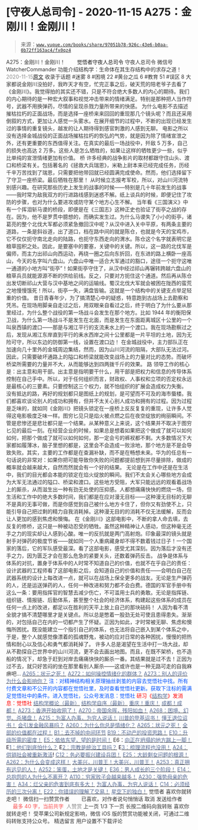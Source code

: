 # [守夜人总司令] - 2020-11-15 A275：金刚川！金刚川！

> 来源：[`www.yuque.com/books/share/97051b78-926c-43e6-b0aa-0b72ff163ac4/fx0qz4`](https://www.yuque.com/books/share/97051b78-926c-43e6-b0aa-0b72ff163ac4/fx0qz4)

<ne-p id="520f42f3293818f927861ebbd5b15da4_p_0" data-lake-id="520f42f3293818f927861ebbd5b15da4_p_0"><ne-text id="u1623212e" style="color: rgb(51, 51, 51);">A275：金刚川！金刚川！</ne-text></ne-p> <ne-p id="4f855926c541c6487baf70dc10343194" data-lake-id="4f855926c541c6487baf70dc10343194"><ne-text id="u19e4d7d5" ne-fontsize="12" style="color: rgb(255, 255, 255);">原创</ne-text><ne-text id="u02bff01d" ne-fontsize="14">觉悟者</ne-text><ne-text id="u816c2e82" ne-fontsize="14">守夜人总司令</ne-text></ne-p> <ne-p id="a2b7d42fb82492280c97c3558fc48346" data-lake-id="a2b7d42fb82492280c97c3558fc48346"><ne-text id="udf274749" ne-fontsize="14" ne-bold="true" style="color: rgb(51, 51, 51);">守夜人总司令</ne-text></ne-p> <ne-p id="6a35a19757bb289fef4fa9ceb89c9be9" data-lake-id="6a35a19757bb289fef4fa9ceb89c9be9"><ne-text id="u4ccc9b62" ne-fontsize="14" style="color: rgb(51, 51, 51);">微信号</ne-text><ne-text id="u662ef844" ne-fontsize="14" style="color: rgb(51, 51, 51);">WatcherCommander</ne-text></ne-p> <ne-p id="80e21079d41fad9b2c7f702d43becd2c" data-lake-id="80e21079d41fad9b2c7f702d43becd2c"><ne-text id="u19e45cc3" ne-fontsize="14" style="color: rgb(51, 51, 51);">功能介绍</ne-text><ne-text id="u2c00a969" ne-fontsize="14" style="color: rgb(51, 51, 51);">结构学：生命体在其生存结构中的求存之道！</ne-text></ne-p> <ne-p id="25d84a89e3918f5ce4215950731df010" data-lake-id="25d84a89e3918f5ce4215950731df010"><ne-text id="u7ff9d8ee" style="color: rgb(140, 140, 140);">2020-11-15</ne-text>[<ne-text id="ud92e9195" ne-fontsize="14">原文</ne-text>](https://mp.weixin.qq.com/s?__biz=MzAxNDk1NjI2Mw==&mid=2247486060&idx=1&sn=546e92cb0363bed5aba3df22358b128f&chksm=9b8a29e4acfda0f292177ead1a504b1760c0c244feb2cb9aa9098c63f216ba6d6f24453a2a3d&scene=27#wechat_redirect&cpage=90)</ne-p> <ne-p id="9e9cc2a3c65d3450bb2e5392643c1c6d" data-lake-id="9e9cc2a3c65d3450bb2e5392643c1c6d"><ne-text id="u0c873687" style="color: rgb(51, 51, 51);">收录于话题</ne-text></ne-p> <ne-p id="b7100f29f2406fa34b39f3eab3bc5aaa" data-lake-id="b7100f29f2406fa34b39f3eab3bc5aaa"><ne-text id="ubb912861" style="color: rgb(51, 51, 51);">#迷雾 8</ne-text></ne-p> <ne-p id="7d3651c005e9fdefc34f0be1dd5485be" data-lake-id="7d3651c005e9fdefc34f0be1dd5485be"><ne-text id="u5dde8ab0" style="color: rgb(51, 51, 51);">#困境 22</ne-text></ne-p> <ne-p id="bab754767cd67ee97b9e988cdc24e777" data-lake-id="bab754767cd67ee97b9e988cdc24e777"><ne-text id="ud75f58c2" style="color: rgb(51, 51, 51);">#黄台之瓜 6</ne-text></ne-p> <ne-p id="083a06366824c5627b80441004d5ad63" data-lake-id="083a06366824c5627b80441004d5ad63"><ne-text id="u872d31f0" style="color: rgb(51, 51, 51);">#教育 51</ne-text></ne-p> <ne-p id="57a519b57979b2a35bcb5cdf56ff7f5c" data-lake-id="57a519b57979b2a35bcb5cdf56ff7f5c"><ne-text id="u94515867" style="color: rgb(51, 51, 51);">#误区 8</ne-text></ne-p> <ne-p id="d968e507bf6008789ba1d4b4599e2feb" data-lake-id="d968e507bf6008789ba1d4b4599e2feb"><ne-text id="u3027e37b" style="color: rgb(51, 51, 51);">大家都说金刚川没拍好，我昨天才有空，忙完正事之后，破天荒的陪老爷子去看了《金刚川》。我觉得拍的其实还不错，只是不符合绝大多数人的内心的期待。我们的内心期待的是一种宏大叙事和视觉冲击带来的情绪满足。特别是那种把人当作符号，武器不用换弹药，尽情的呈现杀戮力量所带来的快感。</ne-text></ne-p> <ne-p id="fe3a56180a3f5024bfe1c6f5e846fb51" data-lake-id="fe3a56180a3f5024bfe1c6f5e846fb51"><ne-text id="u6a660e45" style="color: rgb(51, 51, 51);">为什么电影不去描述摧枯拉朽的正面战场，而是选择一座桥来来回回的重现那几个镜头呢？而且还采用倒叙的方式，更加让人感觉一头雾水。在展开细节的过程中，不断的出现已经发生过的事情的重复镜头，越发的让人期待得到感官刺激的人感到无聊。</ne-text></ne-p> <ne-p id="ab33bfd526c69a648ef6af79af86c10d" data-lake-id="ab33bfd526c69a648ef6af79af86c10d"><ne-text id="u970116ab" style="color: rgb(51, 51, 51);">电影之所以没有选择金城战役的正面战场摧枯拉朽的恢弘的气势，就是因为除了情绪宣泄之外，还有更重要的东西值得关注。在真实的最后一场战役中，歼敌 5 万多，自己的损失也高达 2 万多。这些人是怎么牺牲的，如果让这样的牺牲更少一些，似乎比单纯的宣泄情绪更加有价值。</ne-text></ne-p> <ne-p id="a44b13a38188ace194cd2091d3de4100" data-lake-id="a44b13a38188ace194cd2091d3de4100"><ne-text id="u8c8e43bb" ne-bold="true" style="color: rgb(51, 51, 51);">桥</ne-text></ne-p> <ne-p id="3aa46daacfe5ae4729fbaa12a3fc7989" data-lake-id="3aa46daacfe5ae4729fbaa12a3fc7989"><ne-text id="u78f68e55" style="color: rgb(51, 51, 51);">许多经典的战争影片的取材都跟守住山头、渡口和桥梁有关。包括著名的《拯救大兵瑞恩》，米勒上尉本来已经完成任务，历经千辛万苦找到了瑞恩，只需要把他带回就已经圆满完成使命。然而，他们选择留下了守卫一座桥梁。最后牺牲在那里！</ne-text></ne-p> <ne-p id="46d6f434276a839bdc4c8228c83a48cf" data-lake-id="46d6f434276a839bdc4c8228c83a48cf"><ne-text id="u0561330c" style="color: rgb(51, 51, 51);">从时候立志报考军校，所以，对山川河流特别感兴趣。在研究那些历史上发生的战事的时候——特别是几十年前发生的战事——我时常为敌我双方的行进路线感到迷惑不解。纸上谈兵的时候，即便记住了攻防的步骤，也对为什么要进攻或防守某个地方心生不解。</ne-text></ne-p> <ne-p id="ffb1ee5ada3c7c1a9eac183fe9f1122c" data-lake-id="ffb1ee5ada3c7c1a9eac183fe9f1122c"><ne-text id="u963c53f0" style="color: rgb(51, 51, 51);">当年看《三国演义》中有一个挥泪斩马谡的桥段，即便是在《三国志》这种正史也验证了街亭之战的存在。因为，他不是罗贯中臆想的，而确实发生过。为什么马谡失了小小的街亭，诸葛亮的整个北伐大军都必须紧急撤回汉中呢？从汉中进入关中平原，有两条主要的道路，一条是斜谷道，出了道口，档在路中间的就是陈仓，也就是今天的宝鸡市，它不仅仅扼守南北走向的陆路，也扼守东西走向的渭水。陈仓这个名字就表明它是粮草囤积之处。因此，是要塞中的要塞，关键中的关键。所以，这一路的北伐军是偏师，而主力出祁山向西运动，再绕一圈之后向东折回，在东进的路上横卧一座高山，今天的名字叫六盘山。六盘山中唯一适合大军通过的豁口，途径一个扼守这唯一通道的小地方叫“街亭”！如果街亭守住了，从汉中经过祁山再辗转跨越六盘山的粮草兵员就能源源不断的供给前线。反之，只要对方扼住这个通道。然后再从陈仓出发切断祁山大营与汉中基地之间的运输线。蜀汉北伐大军就会被困在陇西的蛮荒之地慢慢饿死！所以，街亭一失，满盘皆输。这就是一个结构中的关键支点举足轻重的价值。</ne-text></ne-p> <ne-p id="8e261a74d909d9bb0d44e859ebdbc39d" data-lake-id="8e261a74d909d9bb0d44e859ebdbc39d"><ne-text id="u0f88ba91" style="color: rgb(51, 51, 51);">昔日青春年少，为了搞清楚心中的疑惑，特意跑到古战场上去勘察和凭吊。在现场用脚亲自走过之后，用双眼亲自看过之后，终于明白了为什么要从那里经过，为什么整个战役的第一场战斗会发生在那个地方。比如 1944 年的衡阳保卫战，为什么第一场战斗不是发生在北面，而是发生在东面距离城区十公里的一个叫泉西镇的渡口——那是与湘江平行的支流耒水上的一个渡口。我在现场勘察过之后，发现从湘江东岸直到平行的耒水西岸之间十公里都是一片平坦的土地，因为无险可守，所以东边的防御第一线，设置在渡口边！</ne-text></ne-p> <ne-p id="1a9e22502b612ed46981928a6ef6f654" data-lake-id="1a9e22502b612ed46981928a6ef6f654"><ne-text id="u79ee7fa5" style="color: rgb(51, 51, 51);">在金城战役中，主力部队正在加速向几十里外的金城周边集结，然而，因为山川河流的阻隔，大部队无法过河。因此，只需要破坏通路上的隘口和桥梁就能改变战场上的力量对比的态势。而破坏桥梁所需要的力量并不大，从而能够达到四两拨千斤的效果。</ne-text></ne-p> <ne-p id="c2098430b2e8a5c13f7ef063b291e64e" data-lake-id="c2098430b2e8a5c13f7ef063b291e64e"><ne-text id="uacb81bc7" ne-bold="true" style="color: rgb(51, 51, 51);">路</ne-text></ne-p> <ne-p id="bb1ec20c228e8d84c910695dd02ff0ad" data-lake-id="bb1ec20c228e8d84c910695dd02ff0ad"><ne-text id="u09175642" style="color: rgb(51, 51, 51);">领导工作的核心是：出主意和用干部。出主意是指明要干什么，用干部是把权力和信息的传导体系控制在自己手中。所以，对于任何组织而言，财政权、人事权和立项的否定权永远是最核心的三要素。只要控制这三个权力，就不怕组织的扩展会造成权力失衡。</ne-text></ne-p> <ne-p id="e375090e16abdd11ad7bc1084cbc25d3" data-lake-id="e375090e16abdd11ad7bc1084cbc25d3"><ne-text id="u194d2b95" style="color: rgb(51, 51, 51);">没有抵达的路，再好的规划都只是图纸上的规划，是可望而不可及的海市蜃楼。我们都喜欢谈论别人的成功和拥有，但并不太关心别人成功和拥有的过程。因为过程是乏味的，就如同《金刚川》把镜头锁定在一座桥上反反复复的重现，让许多人觉得这电影极度乏味一样。图穷匕见只是焰火被点燃之后在夜空绽放的绚丽瞬间。不管是悲惨还是悲壮都只是一个结果。从某种意义上来说，这个结果并不取决于图穷匕见的最后一刻。在经营企业的时候，如果总是想着如果把这个做成了就可以如何如何，把那个做成了就可以如何如何，那一定会亏的裤衩都不剩。大多数情况下大家都如履薄冰，脑子里想的都是，这里会不会造成一败涂地，那个地方是不是会导致失败。其实，主要的工作都是在查漏补缺，而不是在畅想未来。华为的任总有一句话说的非常对：如果你把可能导致你失败的问题都提前想到并尽量排除，做成的概率就会越来越大，自然而然就会有一个好的结果。</ne-text></ne-p> <ne-p id="96b0d6ff00c3da16ca5c0242563f22c1" data-lake-id="96b0d6ff00c3da16ca5c0242563f22c1"><ne-text id="uf199df05" style="color: rgb(51, 51, 51);">无论是在工作中还是在生活中，我们的目光都会本能的锁定在焰火绽放的瞬间。我们不太会关心哪些地方会成为大军无法通过的隘口、桥梁和渡口。这些地方受阻，大军只能远远的观看着战场上的厮杀，从而滋生出一种有劲无处使的压抑感。人都想痛痛快快的燃烧一场，但生活和工作中的绝大多数时间，我们都是在应对漫无目标——这种漫无目标的无聊不是真的无事可做，而是你感觉到自己被什么地方卡住了，但你又有劲使不上，只能引导自己把过剩的精力自我消耗掉。这种漫无目的的消耗不仅无法缓解，反而会让人更加的感到焦虑和懊悔。</ne-text></ne-p> <ne-p id="3921dba39fa6d58368c9a320bb4f9ff9" data-lake-id="3921dba39fa6d58368c9a320bb4f9ff9"><ne-text id="uabb1d0d7" style="color: rgb(51, 51, 51);">在《金刚川》这部电影中，不断的拿人命去填，去反复的修桥，这只是一种被动忍受的牺牲。虽然这种精神让人感动，但这种毫无还手之力的现实却让人感到心酸。唯一的反抗就是两门高射炮。印象最深的镜头就是射手对弹药的极度节省——就如同一个人重病藏身却不得不数着钱过日子！一个国家的落后，它的军队感受最深。看了这部电影，感受尤其深刻。因为落后才没有还手之力，因为匮乏才会在那么危急的紧要关头，还数着弹药反击。</ne-text></ne-p> <ne-p id="bec320341afdb738cfbe2137a8e6a765" data-lake-id="bec320341afdb738cfbe2137a8e6a765"><ne-text id="ud7033b8e" ne-bold="true" style="color: rgb(51, 51, 51);">战争是体系与体系的对抗，置身于体系中的人时常不知道自己的价值，也就不在乎自己的责任</ne-text><ne-text id="u3438245d" style="color: rgb(51, 51, 51);">：设计武器的工程师看了这部电影之后，会知道自己的价值和责任——会明白自己在武器系统的设计上每改进一点，就可以在战场上保全更多的战友。无论是生产弹药的人，还是运送弹药的人，任何一种改进和努力都不会白费。德国的军官手册中有这么一条：要用指挥官的智慧去减少伤亡，不可滥用士兵的勇敢。无论是指挥链、组织链、情报链、后勤体系，甚至整个社会的经济体系，构建起这些体系的成员在任何一点上的改进，都足以在胜利的天平上放上自己的那块砝码！</ne-text></ne-p> <ne-p id="9eb6782ed6edaf48a6a9aba7cea0f437" data-lake-id="9eb6782ed6edaf48a6a9aba7cea0f437"><ne-text id="u6bc3bc5e" style="color: rgb(51, 51, 51);">人因为看不清全貌才搞不清楚哪里才是关键点。所以总是憋着一股劲无处可使且患得患失。渐渐的，对包括自己在内的一切都产生了怀疑。正因为如此，才时常被无聊、焦虑和懊悔所困扰。既没能建立一个指引自己的体系，也无法将自己嵌入到某个体系之中，于是，整个人就感觉像漂着的孤魂野鬼，被动的应对日常的各种困扰，慢慢的把热情和耐心以及信心和勇气都消耗掉了。</ne-text></ne-p> <ne-p id="42809d5e60c616e4b3be8bb13a74f72d" data-lake-id="42809d5e60c616e4b3be8bb13a74f72d"><ne-text id="u35a361b4" style="color: rgb(51, 51, 51);">许多人总是渴望在生活中打一场大战，却从不勘探自己世界中的山川河流，更不会去画出地图。而且，在既不架桥，也不造船的情况下，却急于赶到对岸去痛痛快快的厮杀一番。其结果就是过不去！正因为过不去，就只好苦闷的坐在那里看别人厮杀——这或许也是一种无路可走的自我麻痹吧…</ne-text></ne-p> <ne-p id="75d6670bc4d92b26aafb1b93bcf5c297" data-lake-id="75d6670bc4d92b26aafb1b93bcf5c297">[<ne-text id="ufb503ef6" style="color: rgb(87, 107, 149);">A265：状元之死！</ne-text>](http://mp.weixin.qq.com/s?__biz=MzAxNDk1NjI2Mw==&mid=2247485989&idx=1&sn=e68f095a30726390b5c2d9eceeca7ab3&chksm=9b8a29adacfda0bbcb9a223e21127e23a2ce9aa8b1d060735a724e7e2cbe96e3bafd5b425a9a&scene=21#wechat_redirect)</ne-p> <ne-p id="de58501cb6a33c1e42e897a03a304825" data-lake-id="de58501cb6a33c1e42e897a03a304825">[<ne-text id="ub94d12ba" style="color: rgb(87, 107, 149);">A272：如何操控情绪化的群体？</ne-text>](http://mp.weixin.qq.com/s?__biz=MzIzMDYwOTM0Mg==&mid=2247484747&idx=1&sn=bab69229c2605aa8e0e82aced188eb5a&chksm=e8b19d9adfc6148c113d92761cd3397e4b1e8add14001ee798041aaeafed992c7e801692f4ad&scene=21#wechat_redirect)</ne-p> <ne-p id="7e9b17594a6889dca56bf43a49fff843" data-lake-id="7e9b17594a6889dca56bf43a49fff843">[<ne-text id="u93034596" style="color: rgb(87, 107, 149);">A273：别人的评价为什么会影响你？</ne-text>](http://mp.weixin.qq.com/s?__biz=MzIzMDYwOTM0Mg==&mid=2247484754&idx=1&sn=87cf58d44e4f35d017940c4224081c9b&chksm=e8b19d83dfc61495ba14319bbdc24f24d92ff79e09c4fb0f80da847ab5f95110b7b5b6f782cd&scene=21#wechat_redirect)</ne-p> <ne-p id="0db10c170d0d6ae27bec2e13cac412ae" data-lake-id="0db10c170d0d6ae27bec2e13cac412ae"><ne-text id="ubbdd444e" ne-bold="true" style="color: rgb(0, 82, 255);">注：对精神结构相关原理抽丝剥茧的内容去觉悟社中找。所有付费文章和不公开的内容都在觉悟社里，及时查看觉悟社更新。获取下注标的需满足觉悟社中的条件。进入觉悟社，公众号发消息：觉悟社</ne-text></ne-p> <ne-p id="79a32b0f9d6988b3c022cd05c25d6cc7" data-lake-id="79a32b0f9d6988b3c022cd05c25d6cc7"><ne-text id="u932cf47f" style="color: rgb(255, 0, 0);">研习《</ne-text>[<ne-text id="u40ab578f" style="color: rgb(87, 107, 149);">结构学</ne-text>](https://mp.weixin.qq.com/mp/appmsgalbum?action=getalbum&album_id=1318317199878225920&__biz=MzAxNDk1NjI2Mw==#wechat_redirect)<ne-text id="ucecb8de7" style="color: rgb(255, 0, 0);">》发消息</ne-text><ne-text id="u289b9423" ne-bold="true" style="color: rgb(255, 0, 0);">：觉悟社</ne-text></ne-p>  <ne-p id="2ff16b187b6870c4cbea8313393475a4" data-lake-id="2ff16b187b6870c4cbea8313393475a4"><ne-card data-card-name="image" data-card-type="inline" id="DPtyT" data-event-boundary="card" style="color: rgb(51, 51, 51);"><ne-p id="a49b9ea2039675e7abbfe5cc438aaa92" data-lake-id="a49b9ea2039675e7abbfe5cc438aaa92">[<ne-text id="u1951d660" style="color: rgb(87, 107, 149);">结构学概论（最新）</ne-text>](http://mp.weixin.qq.com/s?__biz=MzAxNDk1NjI2Mw==&mid=2247485167&idx=1&sn=d5e962eff4a8e9770c83bc87d19d07f3&chksm=9b8a2567acfdac7154f7a62996dca874e5d186b44f3d120dcb633760318788c42d304e325313&scene=21#wechat_redirect)</ne-p> <ne-p id="fab0a0f3222fec83f3b6f53d74d5e3ea" data-lake-id="fab0a0f3222fec83f3b6f53d74d5e3ea">[<ne-text id="u828deae4" style="color: rgb(87, 107, 149);">结构学自序（最新）</ne-text>](http://mp.weixin.qq.com/s?__biz=MzAxNDk1NjI2Mw==&mid=2247485327&idx=1&sn=5a8c9a6499c84e1c3129ca7cb41e0ac7&chksm=9b8a2407acfdad112471c12c6b86e4e914116dbb6d6588fa726a72e0aafa01d9c1b9fd24a738&scene=21#wechat_redirect)</ne-p> <ne-p id="dc1d0c0de6b55ad13f514e50a7564fba" data-lake-id="dc1d0c0de6b55ad13f514e50a7564fba">[<ne-text id="uf2c80c97" style="color: rgb(87, 107, 149);">重庆！重庆！</ne-text>](http://mp.weixin.qq.com/s?__biz=MzAxNDk1NjI2Mw==&mid=2247485354&idx=1&sn=331128611c478feede60317e963239a5&chksm=9b8a2422acfdad3448a9bcc0f9745f4367028e8a9b0a307f7c01c2690c398560a4be5e43492c&scene=21#wechat_redirect)</ne-p> <ne-p id="2e5087dbd1c1895a4deff4ddc88a900c" data-lake-id="2e5087dbd1c1895a4deff4ddc88a900c">[<ne-text id="u8157f13e" style="color: rgb(87, 107, 149);">成都！成都！</ne-text>](http://mp.weixin.qq.com/s?__biz=MzIzMDYwOTM0Mg==&mid=2247484576&idx=1&sn=432e1df31f0735f0c93636776e97a859&chksm=e8b19c71dfc615671c9204af66bb0ffdb622fb2545b0387734a662feaa8e8be57d3063f59c5a&scene=21#wechat_redirect)</ne-p> <ne-p id="4f0f0535bfeb83cb591aaf893899f73a" data-lake-id="4f0f0535bfeb83cb591aaf893899f73a">[<ne-text id="u9e878337" style="color: rgb(87, 107, 149);">A273：香港开始收网了！</ne-text>](http://mp.weixin.qq.com/s?__biz=MzAxNDk1NjI2Mw==&mid=2247486046&idx=1&sn=658fd1f0670418ba2b57c5ac4a10bf09&chksm=9b8a29d6acfda0c0756814708793f9bc5bcfbcd26bb95b9bf8cb56cfb24f2c8150b0dac97a82&scene=21#wechat_redirect)</ne-p> <ne-p id="8e98f91ba875f7fda4cbce6bf0b7205e" data-lake-id="8e98f91ba875f7fda4cbce6bf0b7205e">[<ne-text id="ua39b50da" style="color: rgb(87, 107, 149);">A270：帝国余晖，残阳如血！</ne-text>](http://mp.weixin.qq.com/s?__biz=MzAxNDk1NjI2Mw==&mid=2247486034&idx=1&sn=dd804b6b0c77b7eaee323ff1c75d0781&chksm=9b8a29daacfda0cc03cae9883ea3a777783fd7b246c0a46f57234f3d2ba81c373ef688ce936e&scene=21#wechat_redirect)</ne-p> <ne-p id="d4a206130a71c10117d51a00d17c48e7" data-lake-id="d4a206130a71c10117d51a00d17c48e7">[<ne-text id="u16c885bf" style="color: rgb(87, 107, 149);">A268：困境、幻觉、杀猪盘！</ne-text>](http://mp.weixin.qq.com/s?__biz=MzAxNDk1NjI2Mw==&mid=2247486009&idx=1&sn=7041a3af3fc2ccf02f7fdfab8522ebdc&chksm=9b8a29b1acfda0a7f535679478aa338c726ba4b1010fbe5c9fc0ee6cff5b2b875c8ad6503225&scene=21#wechat_redirect)</ne-p> <ne-p id="2242335419a099a15b1e7a9730e36595" data-lake-id="2242335419a099a15b1e7a9730e36595">[<ne-text id="u58799fcb" style="color: rgb(87, 107, 149);">A215：为富人办事，为穷人说话！</ne-text>](http://mp.weixin.qq.com/s?__biz=MzAxNDk1NjI2Mw==&mid=2247485551&idx=1&sn=73c6eccb8f9f841ae33bef7f3f4abbcc&chksm=9b8a2be7acfda2f182b69d83448189f4db97be5e35acefbf86f8e6b1e3f0646838e968f871a0&scene=21#wechat_redirect)</ne-p> <ne-p id="bea10793a3025137a45e3f5402ec0ce3" data-lake-id="bea10793a3025137a45e3f5402ec0ce3">[<ne-text id="u066fbbde" style="color: rgb(87, 107, 149);">川普的登基诏书！</ne-text>](http://mp.weixin.qq.com/s?__biz=MzAxNDk1NjI2Mw==&mid=2247485994&idx=1&sn=1386947b02dcf7859a430b95973dba4e&chksm=9b8a29a2acfda0b4b96fe0f26e71de347de1898f6fd1a2f59280cbabc6976ca0c5e4958ba74a&scene=21#wechat_redirect)</ne-p> <ne-p id="52f643130d38069fb6ee52c294a5582c" data-lake-id="52f643130d38069fb6ee52c294a5582c">[<ne-text id="u75718a51" style="color: rgb(87, 107, 149);">懂王退位诏书！</ne-text>](http://mp.weixin.qq.com/s?__biz=MzAxNDk1NjI2Mw==&mid=2247486004&idx=1&sn=e77bc895425f2b8d633a2bf520238a0b&chksm=9b8a29bcacfda0aa3896a444fe5d6d3e87b9dc80e5a3677a79d99060e640866df16420ce4458&scene=21#wechat_redirect)</ne-p> <ne-p id="2c8425c20a59f4c1846540b7240cdea1" data-lake-id="2c8425c20a59f4c1846540b7240cdea1">[<ne-text id="u099a3fca" style="color: rgb(87, 107, 149);">会引发金融风暴吗？</ne-text>](http://mp.weixin.qq.com/s?__biz=MzIzMDYwOTM0Mg==&mid=2247484522&idx=1&sn=2c70396adcb6dc54df34052ca924aac5&chksm=e8b19cbbdfc615ad03c4de063af6eb3dcd8af5e3b20e71438206304d6b44ad150fc6d8b8e9ff&scene=21#wechat_redirect)</ne-p> <ne-p id="0188572a7e6bbb3202b71704d0e5dcbb" data-lake-id="0188572a7e6bbb3202b71704d0e5dcbb">[<ne-text id="u54bb6cba" style="color: rgb(87, 107, 149);">A260：为什么你总是情绪化？</ne-text>](http://mp.weixin.qq.com/s?__biz=MzAxNDk1NjI2Mw==&mid=2247485923&idx=1&sn=6e1e4a5b0b44a3ac652fe5b32b56ac07&chksm=9b8a2a6bacfda37d56d0717875b11867d9f7426fb815a36f43aebb438d135b81c8d69c3ab006&scene=21#wechat_redirect)</ne-p> <ne-p id="a36933ff6400b6f3539719d5e340ab5d" data-lake-id="a36933ff6400b6f3539719d5e340ab5d">[<ne-text id="ud28a92bf" style="color: rgb(87, 107, 149);">A265：状元之死！</ne-text>](http://mp.weixin.qq.com/s?__biz=MzAxNDk1NjI2Mw==&mid=2247485989&idx=1&sn=e68f095a30726390b5c2d9eceeca7ab3&chksm=9b8a29adacfda0bbcb9a223e21127e23a2ce9aa8b1d060735a724e7e2cbe96e3bafd5b425a9a&scene=21#wechat_redirect)</ne-p> <ne-p id="63c186eb46157fda4bfb4b3ae00f4f55" data-lake-id="63c186eb46157fda4bfb4b3ae00f4f55">[<ne-text id="u1f0fbdee" style="color: rgb(87, 107, 149);">全部的价值都在过程！</ne-text>](http://mp.weixin.qq.com/s?__biz=MzAxNDk1NjI2Mw==&mid=2247485888&idx=1&sn=f9765bb5c7a4b9f5ad472f7484094e2d&chksm=9b8a2a48acfda35e1616382e077254eee1ce9e45629c2e043b3c0ff5e0a10d888ed0910b78c7&scene=21#wechat_redirect)</ne-p> <ne-p id="e92f385f179d34ad1efeb9e640a6d43b" data-lake-id="e92f385f179d34ad1efeb9e640a6d43b">[<ne-text id="uf6097676" style="color: rgb(87, 107, 149);">B1：去不掉的中间环节</ne-text>](http://mp.weixin.qq.com/s?__biz=MzIzMDYwOTM0Mg==&mid=2247483903&idx=1&sn=e8a21cb816d6a27d869f81463805a208&chksm=e8b1992edfc610380f54d91f9acc9844820c77ce8a5bcedb4f36372c406647f45fd2514a6a77&scene=21#wechat_redirect)</ne-p> <ne-p id="821232a6120cfd1d97520c7cdc2e16bb" data-lake-id="821232a6120cfd1d97520c7cdc2e16bb">[<ne-text id="ucfb3fdfa" style="color: rgb(87, 107, 149);">B19：不动产的投资思路！</ne-text>](http://mp.weixin.qq.com/s?__biz=MzIzMDYwOTM0Mg==&mid=2247484069&idx=1&sn=a13a6e590a21b27fd1356718b3a2dcd3&chksm=e8b19a74dfc613622b23c7233732cbb1d499c75f9b7ac3047cdeaee3a34eeae7d3b4871429f1&scene=21#wechat_redirect)</ne-p> <ne-p id="4ade0cdce1b67784fed1f5a6dcea88be" data-lake-id="4ade0cdce1b67784fed1f5a6dcea88be">[<ne-text id="u7d42e63c" style="color: rgb(87, 107, 149);">E10：升级所需的密度！</ne-text>](http://mp.weixin.qq.com/s?__biz=MzAxNDk1NjI2Mw==&mid=2247485337&idx=1&sn=e93780b3d10de5b467e71f326eb12838&chksm=9b8a2411acfdad07d858079223ba3eda77fe88caa8d769030eb67c15f5511fab584f8d1244ca&scene=21#wechat_redirect)</ne-p> <ne-p id="e6eae3c04c13c153e8b17f45cb79e57d" data-lake-id="e6eae3c04c13c153e8b17f45cb79e57d">[<ne-text id="ua25d14c6" style="color: rgb(87, 107, 149);">E5：依依东望，望的是时间！</ne-text>](http://mp.weixin.qq.com/s?__biz=MzIzMDYwOTM0Mg==&mid=2247483860&idx=1&sn=b5b01ae82ff764ce2806251e3f2a809f&chksm=e8b19905dfc61013607735eb7782299c9a4d7a39a8b15a7b46182ef20eda3ffe9f6ed6337e1f&scene=21#wechat_redirect)</ne-p> <ne-p id="88be6f48b0e4f0fa355d7b4d36d605a0" data-lake-id="88be6f48b0e4f0fa355d7b4d36d605a0"><ne-text id="ue1ae6da5" style="color: rgb(51, 51, 51);">E6：</ne-text>[<ne-text id="u7cc9e34a" style="color: rgb(87, 107, 149);">向正在坍塌的地方踹上一脚！</ne-text>](http://mp.weixin.qq.com/s?__biz=MzAxNDk1NjI2Mw==&mid=2247483789&idx=1&sn=5e44b7b524c3dc4bb7705f49ed0a44a3&chksm=9b8a2205acfdab139e4b1d44ef6702b09c9fbf79505340205d13fbdaa33207a997f54bee0e97&scene=21#wechat_redirect)</ne-p> <ne-p id="826682c722d1a3c8e2f32a4ad978e1d9" data-lake-id="826682c722d1a3c8e2f32a4ad978e1d9"><ne-text id="u28bcddb8" style="color: rgb(11, 1, 20);">E</ne-text>[<ne-text id="u021e2e0c" style="color: rgb(87, 107, 149);">1：他们到底怕什么？</ne-text>](http://mp.weixin.qq.com/s?__biz=MzAxNDk1NjI2Mw==&mid=2247483898&idx=1&sn=1b0a50386e9e89d2750dec717236f0aa&chksm=9b8a2272acfdab64235b35ee5e91b8cac6172144207251636e1345fc570aa1601f59eff7f442&scene=21#wechat_redirect)</ne-p> <ne-p id="e45dd9d69a2f685b0a0f9904c8d78730" data-lake-id="e45dd9d69a2f685b0a0f9904c8d78730"><ne-text id="u98518dcb" style="color: rgb(11, 1, 20);">E</ne-text>[<ne-text id="u3c1ec44d" style="color: rgb(87, 107, 149);">2：宗教是统治工具吗？</ne-text>](http://mp.weixin.qq.com/s?__biz=MzAxNDk1NjI2Mw==&mid=2247483901&idx=1&sn=f5d9f8c7bd84370c79adae921351e813&chksm=9b8a2275acfdab63fde093d76ff82e01d0e2fd43ea675f77fd17fd51a15873d4d10499f5338d&scene=21#wechat_redirect)</ne-p> <ne-p id="2d7a83e2d258797e6b22f10ad136012e" data-lake-id="2d7a83e2d258797e6b22f10ad136012e"><ne-text id="u666f81d7" style="color: rgb(11, 1, 20);">E</ne-text>[<ne-text id="uc413ec79" style="color: rgb(87, 107, 149);">3：梳理流程也没用！</ne-text>](http://mp.weixin.qq.com/s?__biz=MzAxNDk1NjI2Mw==&mid=2247483989&idx=1&sn=ee70dacfd980f041379d91ae947ece44&chksm=9b8a21ddacfda8cb28bf62d6f53531e8a8ebce2de96396e50ec7e7e144fffe502ec6faee3415&scene=21#wechat_redirect)</ne-p> <ne-p id="3497a9ccb8eb0b241a510ace8e113780" data-lake-id="3497a9ccb8eb0b241a510ace8e113780">[<ne-text id="ua16bf320" style="color: rgb(87, 107, 149);">A24：供销社会被重新激活</ne-text>](http://mp.weixin.qq.com/s?__biz=MzAxNDk1NjI2Mw==&mid=2247484249&idx=1&sn=b8af24c3440b291292b1ed4eddfcfaec&chksm=9b8a20d1acfda9c79045cf72415a403a655fcbcc03483c9b2970fd289e28f7c18a998142039c&scene=21#wechat_redirect)<ne-text id="uae43006a" style="color: rgb(11, 1, 20);">!</ne-text></ne-p> <ne-p id="8989b1b64fe0827e1abdc89334d5436b" data-lake-id="8989b1b64fe0827e1abdc89334d5436b">[<ne-text id="u4e27bfd2" style="color: rgb(87, 107, 149);">C12：务必要振兴建设兵团！</ne-text>](http://mp.weixin.qq.com/s?__biz=MzAxNDk1NjI2Mw==&mid=2247484193&idx=1&sn=88c86597191d0c97a411f9ea6f7b7c5d&chksm=9b8a20a9acfda9bfae819e8e42531fe6d523dd244ef0fc0c0787ab812540108c181f7ec2ffa9&scene=21#wechat_redirect)</ne-p> <ne-p id="a4652d71e1dc2124a02a19e9d555c285" data-lake-id="a4652d71e1dc2124a02a19e9d555c285">[<ne-text id="u21440bf8" style="color: rgb(87, 107, 149);">E25：大龄剩女问题的根源！</ne-text>](http://mp.weixin.qq.com/s?__biz=MzIzMDYwOTM0Mg==&mid=2247484587&idx=1&sn=3335cb9dd973ae9f9c9279a0388bbe33&chksm=e8b19c7adfc6156c752a5edad793fc1d8db424d6b609ce62f26f78537b3b41e83ea47aca2929&scene=21#wechat_redirect)</ne-p> <ne-p id="6051508a4dc7acd2eeb9b73ac41ed252" data-lake-id="6051508a4dc7acd2eeb9b73ac41ed252">[<ne-text id="u600fca6f" style="color: rgb(87, 107, 149);">A262：为什么会变成这样！</ne-text>](http://mp.weixin.qq.com/s?__biz=MzIzMDYwOTM0Mg==&mid=2247484706&idx=1&sn=5ca043ccf8e8e37fa1b92dc64b676c54&chksm=e8b19df3dfc614e536b260c443b18902be1d0043e8d0be9bc1e7399af61a6baeeec6485ba015&scene=21#wechat_redirect)</ne-p> <ne-p id="5f376242040a1cab7bead443108c75ed" data-lake-id="5f376242040a1cab7bead443108c75ed">[<ne-text id="u7a89c161" style="color: rgb(87, 107, 149);">大美兴，川普王！大美兴，川普王！</ne-text>](http://mp.weixin.qq.com/s?__biz=MzIzMDYwOTM0Mg==&mid=2247484697&idx=1&sn=9f591794bbbf03db85d5cf43fb68b09a&chksm=e8b19dc8dfc614de1a28502672f9a3913e22f4aa51586f65015d8d929f89abeb1fe13fa20ec7&scene=21#wechat_redirect)</ne-p> <ne-p id="10676e61a23a84188f3bbca8202786d8" data-lake-id="10676e61a23a84188f3bbca8202786d8">[<ne-text id="u599a8f04" style="color: rgb(87, 107, 149);">A253：真正拥有远见的人！</ne-text>](http://mp.weixin.qq.com/s?__biz=MzIzMDYwOTM0Mg==&mid=2247484654&idx=1&sn=5826086165322478b2f0fbdbfe4f321e&chksm=e8b19c3fdfc61529bf931903efc689bc8b756a292fddf971cdda369691ad320d85e6e2d53b5b&scene=21#wechat_redirect)</ne-p> <ne-p id="c2105dc89e56095dec21a659831e8747" data-lake-id="c2105dc89e56095dec21a659831e8747">[<ne-text id="u8406adf8" style="color: rgb(87, 107, 149);">A252：笨蛋，土地才是关键！</ne-text>](http://mp.weixin.qq.com/s?__biz=MzIzMDYwOTM0Mg==&mid=2247484626&idx=1&sn=4e43f2ef656aef28fba94ae72d295fb9&chksm=e8b19c03dfc615154ee4587f8facc3446de42f7189175385d3ee3d35c04264487aca3a9f6585&scene=21#wechat_redirect)</ne-p> <ne-p id="dfb71d76c762ab15ec3fe1b435927b20" data-lake-id="dfb71d76c762ab15ec3fe1b435927b20">[<ne-text id="u9104bff9" style="color: rgb(87, 107, 149);">E36：男人成长的三个阶段！</ne-text>](http://mp.weixin.qq.com/s?__biz=MzIzMDYwOTM0Mg==&mid=2247484322&idx=1&sn=c300d9466951d36645128c5167ca5934&chksm=e8b19b73dfc61265dde1bb437a9945db0c1d9c7fe1cbffe1feec995c9dde8a6eb99272dc86a9&scene=21#wechat_redirect)</ne-p> <ne-p id="94b045a1329b63b80a5cc84b8d49ccbd" data-lake-id="94b045a1329b63b80a5cc84b8d49ccbd">[<ne-text id="u8a206d10" style="color: rgb(87, 107, 149);">E14：总抱怨的人为什么不离开？</ne-text>](http://mp.weixin.qq.com/s?__biz=MzIzMDYwOTM0Mg==&mid=2247484341&idx=1&sn=c266eb0136273f0b1219e0fd659daafc&chksm=e8b19b64dfc61272f157e1e17a76b2e83c6fd62a1beb78d60ea73a65463109b428cd9dd6ce7a&scene=21#wechat_redirect)</ne-p> <ne-p id="aa448a350c9c42d11e57f6c4658cbca4" data-lake-id="aa448a350c9c42d11e57f6c4658cbca4">[<ne-text id="u9735b2a0" style="color: rgb(87, 107, 149);">A110：穷家败子会越来越多！</ne-text>](http://mp.weixin.qq.com/s?__biz=MzAxNDk1NjI2Mw==&mid=2247484897&idx=1&sn=84e1c8a85eb385c04f400095d47d55eb&chksm=9b8a2669acfdaf7f7a431a12c057023ae123aaa855b0f9d48a98c21eae27788632beb60765c9&scene=21#wechat_redirect)</ne-p> <ne-p id="08cbdd6053fa377d7e85379bee6d1527" data-lake-id="08cbdd6053fa377d7e85379bee6d1527">[<ne-text id="u4b167aa6" style="color: rgb(87, 107, 149);">A230：强势母亲的危害！</ne-text>](http://mp.weixin.qq.com/s?__biz=MzAxNDk1NjI2Mw==&mid=2247485580&idx=1&sn=2cc3edbadc35fe694b34e553e609e93f&chksm=9b8a2b04acfda21277dcce494459ecb73b606a954a7e020e03498408591b33bead008575f0f7&scene=21#wechat_redirect)</ne-p> <ne-p id="90ae753c248870407a387e62426dc259" data-lake-id="90ae753c248870407a387e62426dc259">[<ne-text id="u6e5f170c" style="color: rgb(87, 107, 149);">A34：烂父亲的危害到底有多大！</ne-text>](http://mp.weixin.qq.com/s?__biz=MzIzMDYwOTM0Mg==&mid=2247483986&idx=1&sn=984fbf5e696f7a3f34f25dcf93037cea&chksm=e8b19a83dfc61395d629a54503920505c42a73a62b9e72308ed4ea0d66c509ca66a1a3138ea5&scene=21#wechat_redirect)</ne-p> <ne-p id="99ca22f31a339738a34439ee0bce39d8" data-lake-id="99ca22f31a339738a34439ee0bce39d8">[<ne-text id="ubdf75b45" style="color: rgb(87, 107, 149);">为富人办事，为穷人说话！</ne-text>](http://mp.weixin.qq.com/s?__biz=MzIzMDYwOTM0Mg==&mid=2247484462&idx=1&sn=195ebab17907fba73c69ae7a11bc40ad&chksm=e8b19cffdfc615e9b2f88327d492813afa3656859f4d67a6d831ac1cf684a54b760a8b8edcd6&scene=21#wechat_redirect)</ne-p> <ne-p id="4a2f6d02ce6a7ffaeecf5d980a96e96a" data-lake-id="4a2f6d02ce6a7ffaeecf5d980a96e96a">[<ne-text id="uf91df7f1" style="color: rgb(87, 107, 149);">C14：必须经历的三次分离！</ne-text>](http://mp.weixin.qq.com/s?__biz=MzIzMDYwOTM0Mg==&mid=2247484570&idx=1&sn=8b703e78588f205a2d30ed92965ca02b&chksm=e8b19c4bdfc6155d0c23c600f072529d99023d0ea49f5e7364a1112f6ac9ff3285c0e7ef7ccb&scene=21#wechat_redirect)</ne-p> <ne-p id="128e7dc7e8ffc4cfeb091388bb037d7c" data-lake-id="128e7dc7e8ffc4cfeb091388bb037d7c">[<ne-text id="uec0e0837" style="color: rgb(87, 107, 149);">E22：你错误的理解了交易！</ne-text>](http://mp.weixin.qq.com/s?__biz=MzIzMDYwOTM0Mg==&mid=2247484534&idx=1&sn=4da3b80744c11ff93a064a7a2d4b7c06&chksm=e8b19ca7dfc615b18eaa929a98f58a9ff6f4b63436cfa078a3157f29d854f17c571baf2de47d&scene=21#wechat_redirect)</ne-p> <ne-p id="7ebf98823b3b42ec5bb9d002e1310d6d" data-lake-id="7ebf98823b3b42ec5bb9d002e1310d6d">[<ne-text id="u03cc469b" style="color: rgb(87, 107, 149);">星空下的独白！</ne-text>](http://mp.weixin.qq.com/s?__biz=MzAxNDk1NjI2Mw==&mid=2247484550&idx=1&sn=fa82f3305cc05c03bebea3852dd822b6&chksm=9b8a270eacfdae181964706c9ba3ccde2a315f3f6e21011f6296b060e0e14384ad0485da97f9&scene=21#wechat_redirect)</ne-p> <ne-p id="0831d9c71093cdf04add9ce2ff95cae0" data-lake-id="0831d9c71093cdf04add9ce2ff95cae0"><ne-text id="u9393907e" style="color: rgb(51, 51, 51);">觉悟者</ne-text></ne-p> <ne-p id="21d7ef6933bd5d416070bf8e3afd1907" data-lake-id="21d7ef6933bd5d416070bf8e3afd1907"><ne-text id="u778250ea" style="color: rgb(51, 51, 51);">喜欢你就转走吧！</ne-text></ne-p> <ne-p id="25afe380b4e9343b57094a628a151131" data-lake-id="25afe380b4e9343b57094a628a151131"><ne-text id="u43d1ecc6" ne-bold="true" style="color: rgb(51, 51, 51);">微信扫一扫赞赏作者</ne-text><ne-text id="ub198d2cc" ne-bold="true" style="color: rgb(255, 255, 255);">赞赏</ne-text></ne-p> <ne-p id="45c7346b812ec88c19640e0e99bf7aec" data-lake-id="45c7346b812ec88c19640e0e99bf7aec"><ne-text id="ufbc0b0d0" style="color: rgb(51, 51, 51);">已喜欢，</ne-text><ne-text id="udca52e54">对作者说句悄悄话</ne-text></ne-p> <ne-p id="7789f33be7790b65f9c20a784ccd009b" data-lake-id="7789f33be7790b65f9c20a784ccd009b"><ne-text id="u37c220d7" style="color: rgb(51, 51, 51);">取消</ne-text></ne-p> <ne-p id="34ad663de75d318ffaee51590fc152a9" data-lake-id="34ad663de75d318ffaee51590fc152a9"><ne-text id="u76150146" ne-fontsize="14" ne-bold="true" style="color: rgb(51, 51, 51);">发送给作者</ne-text></ne-p> <ne-p id="3c147fdfc4a675920ba04717eca68b59" data-lake-id="3c147fdfc4a675920ba04717eca68b59"><ne-text id="u44661baa" ne-bold="true" style="color: rgb(255, 255, 255);">发送</ne-text></ne-p> <ne-p id="03409540ce5afc07b612d66c4e59370a" data-lake-id="03409540ce5afc07b612d66c4e59370a"><ne-text id="ubc5bef01" ne-fontsize="13" style="color: rgb(250, 81, 81);">最多 40 字，当前共字</ne-text></ne-p> <ne-p id="0fdb104e77d181e727849675f7b74f87" data-lake-id="0fdb104e77d181e727849675f7b74f87"><ne-text id="udd69d532" style="color: rgb(136, 136, 136);"> 人赞赏</ne-text></ne-p> <ne-p id="ef49b61c22621267140c05706f778418" data-lake-id="ef49b61c22621267140c05706f778418"><ne-text id="uef8ae1a0" style="color: rgb(51, 51, 51);">上一页</ne-text> <ne-text id="ueacb587a">1</ne-text><ne-text id="u60cb1473" style="color: rgb(51, 51, 51);">/3 下一页</ne-text></ne-p> <ne-p id="fa20f9a2d3e363bcd877e8e98172e651" data-lake-id="fa20f9a2d3e363bcd877e8e98172e651"><ne-text id="u1d2c98c0" style="color: rgb(51, 51, 51);">长按二维码向我转账</ne-text></ne-p> <ne-p id="eeb98059d4536522a02fb911302d6ee6" data-lake-id="eeb98059d4536522a02fb911302d6ee6"><ne-text id="u76194029" style="color: rgb(51, 51, 51);">喜欢你就转走吧！</ne-text></ne-p> <ne-p id="a130117473c8f6ce601bb4492a45227a" data-lake-id="a130117473c8f6ce601bb4492a45227a"><ne-text id="u5478cda7" style="color: rgb(51, 51, 51);">受苹果公司新规定影响，微信 iOS 版的赞赏功能被关闭，可通过二维码转账支持公众号。</ne-text></ne-p> <ne-h3 id="fiTcI" data-lake-id="fiTcI"><ne-heading-ext><ne-heading-anchor></ne-heading-anchor><ne-heading-fold></ne-heading-fold></ne-heading-ext><ne-heading-content><ne-text id="uc7ee4d8c" ne-fontsize="16" style="color: rgb(51, 51, 51);">精选留言</ne-text></ne-heading-content></ne-h3> <ne-p id="eca0c6349565ec7004be62e86b036d59" data-lake-id="eca0c6349565ec7004be62e86b036d59"><ne-text id="u193e3708" style="color: rgb(51, 51, 51);">用户设置不下载评论</ne-text></ne-p></ne-card></ne-p>